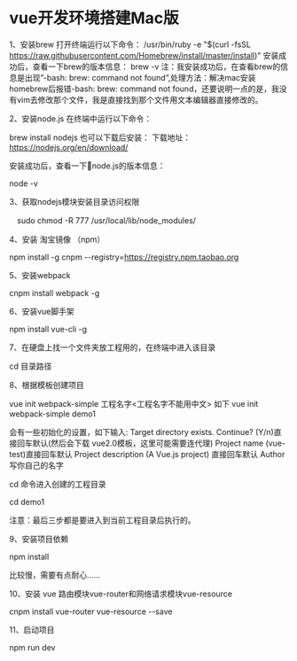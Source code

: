 # vue开发环境搭建Mac版
1、安装brew 
打开终端运行以下命令：
/usr/bin/ruby -e "$(curl -fsSL https://raw.githubusercontent.com/Homebrew/install/master/install)"
安装成功后，查看一下brew的版本信息：
brew -v
注：我安装成功后，在查看brew的信息是出现”-bash: brew: command not found”,处理方法：解决mac安装homebrew后报错-bash: brew: command not found，还要说明一点的是，我没有vim去修改那个文件，我是直接找到那个文件用文本编辑器直接修改的。

2、安装node.js 
在终端中运行以下命令：

brew install nodejs
也可以下载后安装： 
下载地址：https://nodejs.org/en/download/

安装成功后，查看一下node.js的版本信息：

node -v

3、获取nodejs模块安装目录访问权限

　sudo chmod -R 777 /usr/local/lib/node_modules/
 
4、安装 淘宝镜像 （npm）

npm install -g cnpm --registry=https://registry.npm.taobao.org

5、安装webpack

cnpm install webpack -g

6、安装vue脚手架

npm install vue-cli -g

7、在硬盘上找一个文件夹放工程用的，在终端中进入该目录

cd 目录路径

8、根据模板创建项目

vue init webpack-simple 工程名字<工程名字不能用中文>
如下
vue init webpack-simple demo1

会有一些初始化的设置，如下输入: 
Target directory exists. Continue? (Y/n)直接回车默认(然后会下载 vue2.0模板，这里可能需要连代理) 
Project name (vue-test)直接回车默认 
Project description (A Vue.js project) 直接回车默认 
Author 写你自己的名字

cd 命令进入创建的工程目录

cd demo1

注意：最后三步都是要进入到当前工程目录后执行的。

9、安装项目依赖

npm install

比较慢，需要有点耐心……

10、安装 vue 路由模块vue-router和网络请求模块vue-resource

cnpm install vue-router vue-resource --save

11、启动项目

npm run dev
